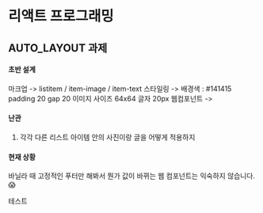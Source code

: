 # 리액트 프로그래밍

## AUTO_LAYOUT 과제

#### 초반 설계
마크업 -> listitem / item-image / item-text 
스타일링 -> 배경색 : #141415 padding 20 gap 20 이미지 사이즈 64x64 글자 20px 
웹컴포넌트 -> <list-item>

#### 난관
1. 각각 다른 리스트 아이템 안의 사진이랑 글을 어떻게 적용하지

#### 현재 상황
바닐라 때 고정적인 푸터만 해봐서 뭔가 값이 바뀌는 웹 컴포넌트는 익숙하지 않습니다. 😱 

테스트
